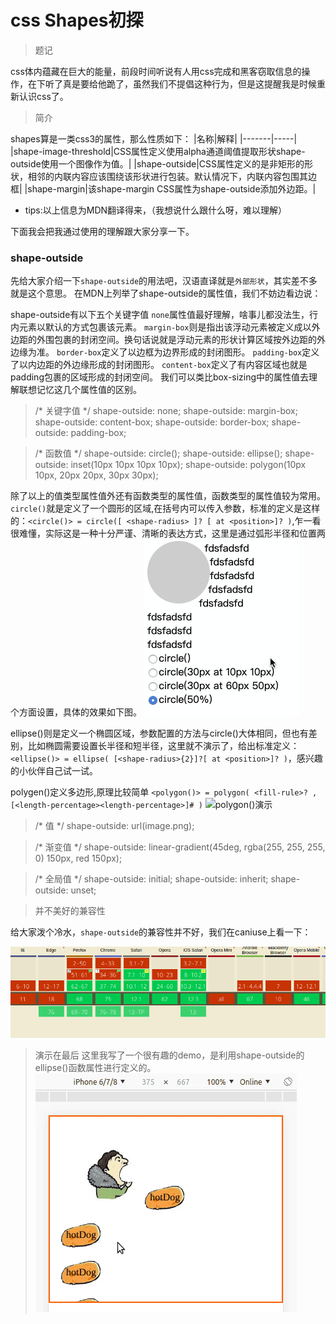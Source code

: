 # css Shapes初探
> 题记

css体内蕴藏在巨大的能量，前段时间听说有人用css完成和黑客窃取信息的操作，在下听了真是要给他跪了，虽然我们不提倡这种行为，但是这提醒我是时候重新认识css了。 

> 简介

shapes算是一类css3的属性，那么性质如下：
|名称|解释|
|-------|-----|
|shape-image-threshold|CSS属性定义使用alpha通道阈值提取形状shape-outside使用一个图像作为值。|
|shape-outside|CSS属性定义的是非矩形的形状，相邻的内联内容应该围绕该形状进行包装。默认情况下，内联内容包围其边框|
|shape-margin|该shape-margin CSS属性为shape-outside添加外边距。|
* tips:以上信息为MDN翻译得来，（我想说什么跟什么呀，难以理解）

下面我会把我通过使用的理解跟大家分享一下。

### shape-outside
先给大家介绍一下```shape-outside```的用法吧，汉语直译就是```外部形状```，其实差不多就是这个意思。
在MDN上列举了shape-outside的属性值，我们不妨边看边说：

shape-outside有以下五个关键字值
`none`属性值最好理解，啥事儿都没法生，行内元素以默认的方式包裹该元素。
`margin-box`则是指出该浮动元素被定义成以外边距的外围包裹的封闭空间。换句话说就是浮动元素的形状计算区域按外边距的外边缘为准。
`border-box`定义了以边框为边界形成的封闭图形。
`padding-box`定义了以内边距的外边缘形成的封闭图形。
`content-box`定义了有内容区域也就是padding包裹的区域形成的封闭空间。
我们可以类比box-sizing中的属性值去理解联想记忆这几个属性值的区别。
>/* 关键字值 */
shape-outside: none;
shape-outside: margin-box;
shape-outside: content-box;
shape-outside: border-box;
shape-outside: padding-box;

>/* 函数值 */
shape-outside: circle();
shape-outside: ellipse();
shape-outside: inset(10px 10px 10px 10px);
shape-outside: polygon(10px 10px, 20px 20px, 30px 30px);

除了以上的值类型属性值外还有函数类型的属性值，函数类型的属性值较为常用。
`circle()`就是定义了一个圆形的区域,在括号内可以传入参数，标准的定义是这样的：`<circle()> = circle([ <shape-radius> ]? [ at <position>]? )`,乍一看很难懂，实际这是一种十分严谨、清晰的表达方式，这里是通过弧形半径和位置两个方面设置，具体的效果如下图。
![circle()不同参数演示](./shape_circle_gif.gif)

ellipse()则是定义一个椭圆区域，参数配置的方法与circle()大体相同，但也有差别，比如椭圆需要设置长半径和短半径，这里就不演示了，给出标准定义：
`<ellipse()> = ellipse( [<shape-radius>{2}]?[ at <position>]? )`，感兴趣的小伙伴自己试一试。

polygen()定义多边形,原理比较简单
`<polygon()> = polygon( <fill-rule>? , [<length-percentage><length-percentage>]# )`
![polygon()演示](./polygon_gif.gif)


>/* <url> 值 */
shape-outside: url(image.png);

>/* 渐变值 */
shape-outside: linear-gradient(45deg, rgba(255, 255, 255, 0) 150px, red 150px);

>/* 全局值 */
shape-outside: initial;
shape-outside: inherit;
shape-outside: unset;

> 并不美好的兼容性

给大家泼个冷水，`shape-outside`的兼容性并不好，我们在caniuse上看一下：

![ciu](./ciu_shape_outside.png)

> 演示在最后
这里我写了一个很有趣的demo，是利用shape-outside的ellipse()函数属性进行定义的。
![hotdog](./hot_dog_gif.gif)

